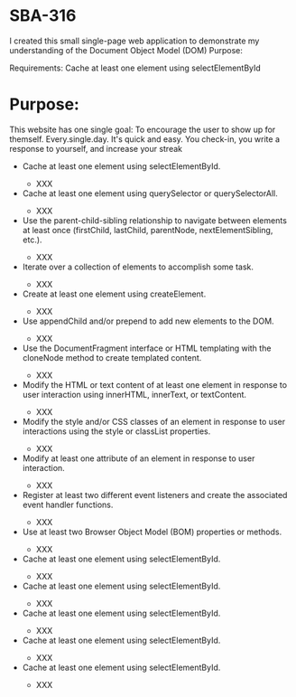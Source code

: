 # SBA-316

I created this small single-page web application to demonstrate my understanding of the Document Object Model (DOM)
Purpose:

Requirements:
Cache at least one element using selectElementById

<h1>Purpose: </h1>

<p>This website has one single goal: To encourage the user to show up for themself. Every.single.day. It's quick and easy. You check-in, you write a response to yourself, and increase your streak

<ul>
<li>Cache at least one element using selectElementById.</li>
    <ul> <li> XXX </ul>
<li>Cache at least one element using querySelector or querySelectorAll.</li>
    <ul> <li> XXX </ul>
<li>Use the parent-child-sibling relationship to navigate between elements at least once (firstChild, lastChild, parentNode, nextElementSibling, etc.).</li>
    <ul> <li> XXX </ul>
<li>Iterate over a collection of elements to accomplish some task.</li>
    <ul> <li> XXX </ul>
<li>Create at least one element using createElement.</li>
    <ul> <li> XXX </ul>
<li>Use appendChild and/or prepend to add new elements to the DOM.</li>
    <ul> <li> XXX </ul>
<li>Use the DocumentFragment interface or HTML templating with the cloneNode method to create templated content. </li>
    <ul> <li> XXX </ul>
<li>Modify the HTML or text content of at least one element in response to user interaction using innerHTML, innerText, or textContent.</li>
    <ul> <li> XXX </ul>
<li>Modify the style and/or CSS classes of an element in response to user interactions using the style or classList properties.</li>
    <ul> <li> XXX </ul>
<li>Modify at least one attribute of an element in response to user interaction.</li>
    <ul> <li> XXX </ul>
<li>Register at least two different event listeners and create the associated event handler functions.</li>
    <ul> <li> XXX </ul>
<li>Use at least two Browser Object Model (BOM) properties or methods.</li>
    <ul> <li> XXX </ul>
<li>Cache at least one element using selectElementById.</li>
    <ul> <li> XXX </ul>
<li>Cache at least one element using selectElementById.</li>
    <ul> <li> XXX </ul>
<li>Cache at least one element using selectElementById.</li>
    <ul> <li> XXX </ul>
<li>Cache at least one element using selectElementById.</li>
    <ul> <li> XXX </ul>
<li>Cache at least one element using selectElementById.</li>
    <ul> <li> XXX </ul>
</ul>
